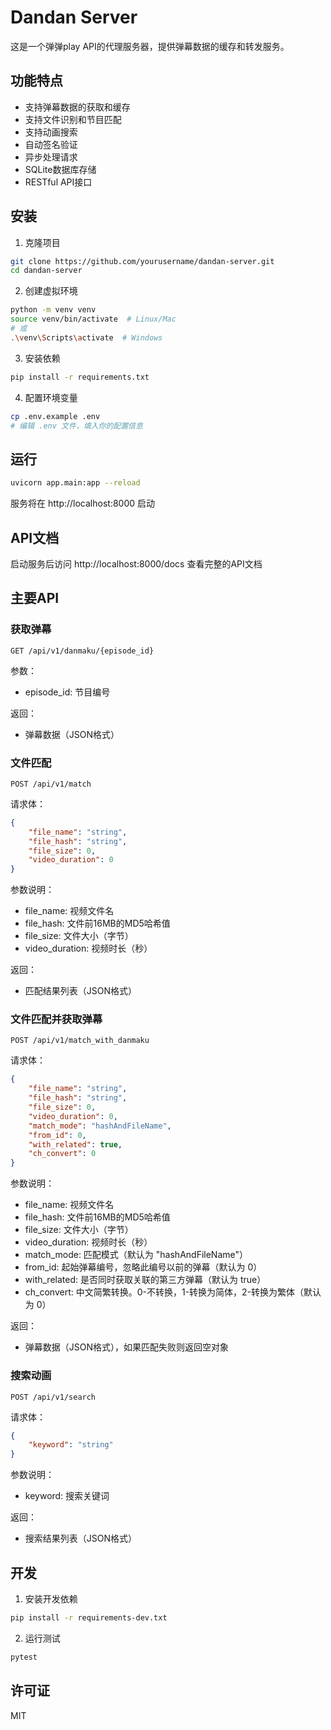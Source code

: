 # Dandan Server

这是一个弹弹play API的代理服务器，提供弹幕数据的缓存和转发服务。

## 功能特点

- 支持弹幕数据的获取和缓存
- 支持文件识别和节目匹配
- 支持动画搜索
- 自动签名验证
- 异步处理请求
- SQLite数据库存储
- RESTful API接口

## 安装

1. 克隆项目
```bash
git clone https://github.com/yourusername/dandan-server.git
cd dandan-server
```

2. 创建虚拟环境
```bash
python -m venv venv
source venv/bin/activate  # Linux/Mac
# 或
.\venv\Scripts\activate  # Windows
```

3. 安装依赖
```bash
pip install -r requirements.txt
```

4. 配置环境变量
```bash
cp .env.example .env
# 编辑 .env 文件，填入你的配置信息
```

## 运行

```bash
uvicorn app.main:app --reload
```

服务将在 http://localhost:8000 启动

## API文档

启动服务后访问 http://localhost:8000/docs 查看完整的API文档

## 主要API

### 获取弹幕

```
GET /api/v1/danmaku/{episode_id}
```

参数：
- episode_id: 节目编号

返回：
- 弹幕数据（JSON格式）

### 文件匹配

```
POST /api/v1/match
```

请求体：
```json
{
    "file_name": "string",
    "file_hash": "string",
    "file_size": 0,
    "video_duration": 0
}
```

参数说明：
- file_name: 视频文件名
- file_hash: 文件前16MB的MD5哈希值
- file_size: 文件大小（字节）
- video_duration: 视频时长（秒）

返回：
- 匹配结果列表（JSON格式）

### 文件匹配并获取弹幕

```
POST /api/v1/match_with_danmaku
```

请求体：
```json
{
    "file_name": "string",
    "file_hash": "string",
    "file_size": 0,
    "video_duration": 0,
    "match_mode": "hashAndFileName",
    "from_id": 0,
    "with_related": true,
    "ch_convert": 0
}
```

参数说明：
- file_name: 视频文件名
- file_hash: 文件前16MB的MD5哈希值
- file_size: 文件大小（字节）
- video_duration: 视频时长（秒）
- match_mode: 匹配模式（默认为 "hashAndFileName"）
- from_id: 起始弹幕编号，忽略此编号以前的弹幕（默认为 0）
- with_related: 是否同时获取关联的第三方弹幕（默认为 true）
- ch_convert: 中文简繁转换。0-不转换，1-转换为简体，2-转换为繁体（默认为 0）

返回：
- 弹幕数据（JSON格式），如果匹配失败则返回空对象

### 搜索动画

```
POST /api/v1/search
```

请求体：
```json
{
    "keyword": "string"
}
```

参数说明：
- keyword: 搜索关键词

返回：
- 搜索结果列表（JSON格式）

## 开发

1. 安装开发依赖
```bash
pip install -r requirements-dev.txt
```

2. 运行测试
```bash
pytest
```

## 许可证

MIT 